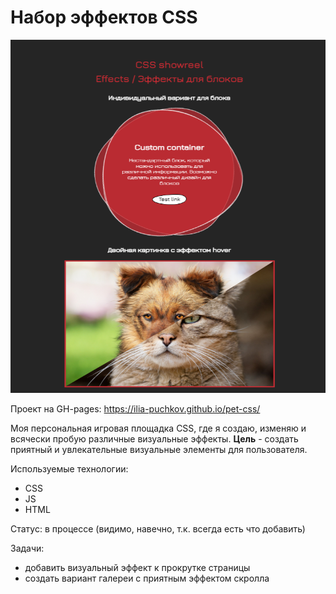 # Набор эффектов CSS

![logo](./images/readme-image.png)

Проект на GH-pages: https://ilia-puchkov.github.io/pet-css/

Моя персональная игровая площадка CSS, где я создаю, изменяю и всячески пробую различные визуальные эффекты. 
**Цель** - создать приятный и увлекательные визуальные элементы для пользователя. 

Используемые технологии:
* CSS
* JS
* HTML

Статус: в процессе (видимо, навечно, т.к. всегда есть что добавить)

Задачи:
* добавить визуальный эффект к прокрутке страницы
* создать вариант галереи с приятным эффектом скролла
